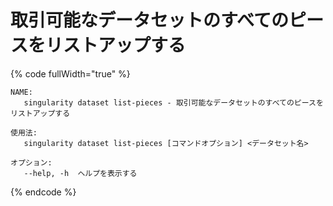 # 取引可能なデータセットのすべてのピースをリストアップする

{% code fullWidth="true" %}
```
NAME:
   singularity dataset list-pieces - 取引可能なデータセットのすべてのピースをリストアップする

使用法:
   singularity dataset list-pieces [コマンドオプション] <データセット名>

オプション:
   --help, -h  ヘルプを表示する
```
{% endcode %}